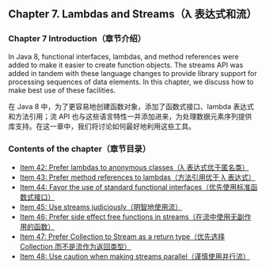 ## Chapter 7. Lambdas and Streams（λ 表达式和流）

### Chapter 7 Introduction（章节介绍）

In Java 8, functional interfaces, lambdas, and method references were added to make it easier to create function objects. The streams API was added in tandem with these language changes to provide library support for processing sequences of data elements. In this chapter, we discuss how to make best use of these facilities.

在 Java 8 中，为了更容易地创建函数对象，添加了函数式接口、lambda 表达式和方法引用；流 API 也与这些语言特性一并添加进来，为处理数据元素序列提供库支持。在这一章中，我们将讨论如何最好地利用这些工具。

### Contents of the chapter（章节目录）
- [Item 42: Prefer lambdas to anonymous classes（λ 表达式优于匿名类）](./Chapter-7-Item-42-Prefer-lambdas-to-anonymous-classes)
- [Item 43: Prefer method references to lambdas（方法引用优于 λ 表达式）](./Chapter-7-Item-43-Prefer-method-references-to-lambdas)
- [Item 44: Favor the use of standard functional interfaces（优先使用标准函数式接口）](./Chapter-7-Item-44-Favor-the-use-of-standard-functional-interfaces)
- [Item 45: Use streams judiciously（明智地使用流）](./Chapter-7-Item-45-Use-streams-judiciously)
- [Item 46: Prefer side effect free functions in streams（在流中使用无副作用的函数）](./Chapter-7-Item-46-Prefer-side-effect-free-functions-in-streams)
- [Item 47: Prefer Collection to Stream as a return type（优先选择 Collection 而不是流作为返回类型）](./Chapter-7-Item-47-Prefer-Collection-to-Stream-as-a-return-type)
- [Item 48: Use caution when making streams parallel（谨慎使用并行流）](./Chapter-7-Item-48-Use-caution-when-making-streams-parallel)
